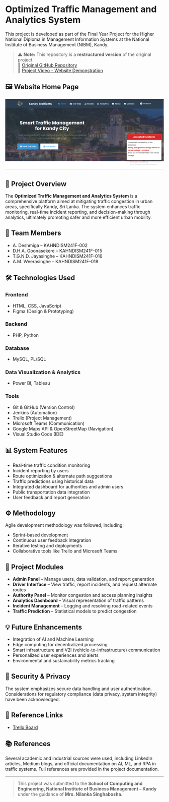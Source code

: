 # Optimized Traffic Management and Analytics System

This project is developed as part of the Final Year Project for the Higher National Diploma in Management Information Systems at the National Institute of Business Management (NIBM), Kandy.

> ⚠️ **Note:** This repository is a **restructured version** of the original project.  
> 🔗 [Original GitHub Repository](https://github.com/Deshmiga21/Traffic-Management-System)  
> 🎥 [Project Video – Website Demonstration](https://drive.google.com/file/d/1LAJKkGejyDM668U6iPMAInNG942ildTa/view?usp=sharing)

## 🖼️ Website Home Page

![Website Home](home.png) <!-- Place your image in an 'images' folder within the repo -->

## 📍 Project Overview

The **Optimized Traffic Management and Analytics System** is a comprehensive platform aimed at mitigating traffic congestion in urban areas, specifically Kandy, Sri Lanka. The system enhances traffic monitoring, real-time incident reporting, and decision-making through analytics, ultimately promoting safer and more efficient urban mobility.

## 👥 Team Members

- A. Deshmiga – KAHNDISM241F-002  
- D.H.A. Goonasekere – KAHNDISM241F-015  
- T.G.N.D. Jayasinghe – KAHNDISM241F-016  
- A.M. Weerasinghe – KAHNDISM241F-018  

## 🛠️ Technologies Used

### Frontend
- HTML, CSS, JavaScript  
- Figma (Design & Prototyping)

### Backend
- PHP, Python

### Database
- MySQL, PL/SQL

### Data Visualization & Analytics
- Power BI, Tableau

### Tools
- Git & GitHub (Version Control)  
- Jenkins (Automation)  
- Trello (Project Management)  
- Microsoft Teams (Communication)  
- Google Maps API & OpenStreetMap (Navigation)  
- Visual Studio Code (IDE)

## 📊 System Features

- Real-time traffic condition monitoring  
- Incident reporting by users  
- Route optimization & alternate path suggestions  
- Traffic predictions using historical data  
- Integrated dashboard for authorities and admin users  
- Public transportation data integration  
- User feedback and report generation

## ⚙️ Methodology

Agile development methodology was followed, including:

- Sprint-based development
- Continuous user feedback integration
- Iterative testing and deployments
- Collaborative tools like Trello and Microsoft Teams

## 📂 Project Modules

- **Admin Panel** – Manage users, data validation, and report generation  
- **Driver Interface** – View traffic, report incidents, and request alternate routes  
- **Authority Panel** – Monitor congestion and access planning insights  
- **Analytics Dashboard** – Visual representation of traffic patterns  
- **Incident Management** – Logging and resolving road-related events  
- **Traffic Prediction** – Statistical models to predict congestion

## 💡 Future Enhancements

- Integration of AI and Machine Learning  
- Edge computing for decentralized processing  
- Smart infrastructure and V2I (vehicle-to-infrastructure) communication  
- Personalized user experiences and alerts  
- Environmental and sustainability metrics tracking

## 🔐 Security & Privacy

The system emphasizes secure data handling and user authentication. Considerations for regulatory compliance (data privacy, system integrity) have been acknowledged.

## 📎 Reference Links

- [Trello Board](https://trello.com/b/jDnZvcCw/traffic-optimization-system)

## 📚 References

Several academic and industrial sources were used, including LinkedIn articles, Medium blogs, and official documentation on AI, ML, and RPA in traffic systems. Full references are provided in the project documentation.

---

> This project was submitted to the **School of Computing and Engineering, National Institute of Business Management – Kandy** under the guidance of **Mrs. Nilanka Singhabosha**.
